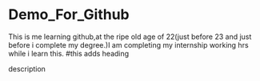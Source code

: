 # Demo_For_Github
This is me learning github,at the ripe old age of 22(just before 23 and just before i complete my degree.)I am completing my internship working hrs while i learn this.
#this adds heading 

description
